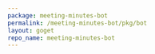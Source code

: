 ```yaml
---
package: meeting-minutes-bot
permalink: /meeting-minutes-bot/pkg/bot
layout: goget
repo_name: meeting-minutes-bot
---
```


